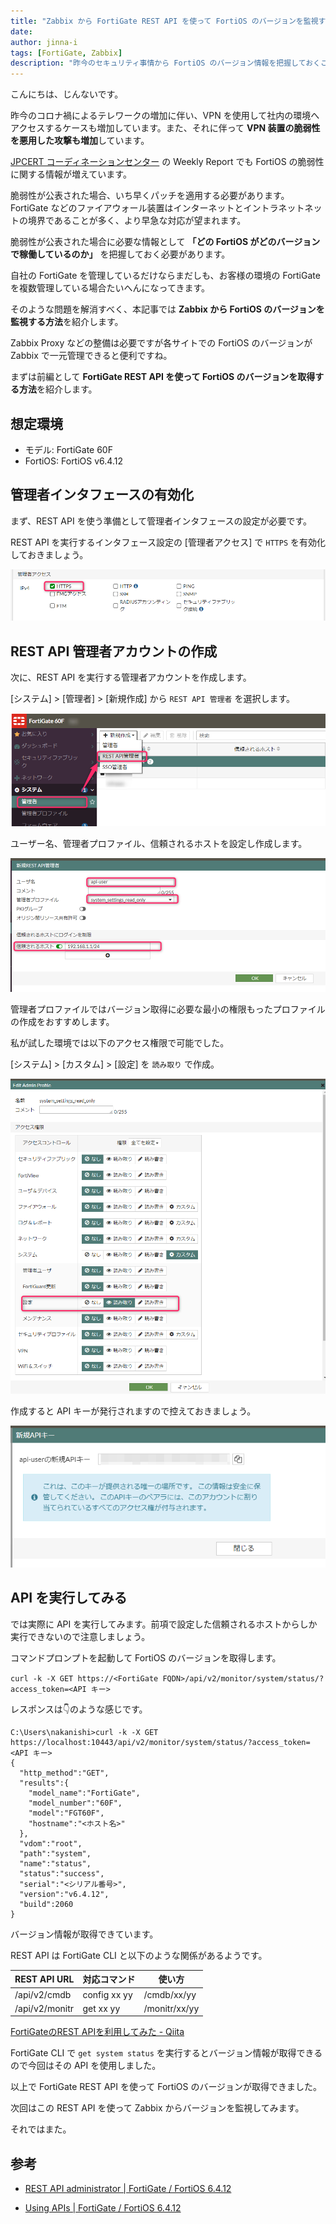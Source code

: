 ```yaml
---
title: "Zabbix から FortiGate REST API を使って FortiOS のバージョンを監視する（API 編）"
date: 
author: jinna-i
tags: [FortiGate, Zabbix]
description: "昨今のセキュリティ事情から FortiOS のバージョン情報を把握しておくことは大切です。今回は FortiGate REST API を使って FortiOS のバージョン情報を取得する方法を紹介します。"
---
```


こんにちは、じんないです。

昨今のコロナ禍によるテレワークの増加に伴い、VPN を使用して社内の環境へアクセスするケースも増加しています。また、それに伴って **VPN 装置の脆弱性を悪用した攻撃も増加**しています。

[JPCERT コーディネーションセンター](https://www.jpcert.or.jp/) の Weekly Report でも FortiOS の脆弱性に関する情報が増えています。

脆弱性が公表された場合、いち早くパッチを適用する必要があります。FortiGate などのファイアウォール装置はインターネットとイントラネットネットの境界であることが多く、より早急な対応が望まれます。

脆弱性が公表された場合に必要な情報として **「どの FortiOS がどのバージョンで稼働しているのか」** を把握しておく必要があります。

自社の FortiGate を管理しているだけならまだしも、お客様の環境の FortiGate を複数管理している場合たいへんになってきます。

そのような問題を解消すべく、本記事では **Zabbix から FortiOS のバージョンを監視する方法**を紹介します。

Zabbix Proxy などの整備は必要ですが各サイトでの FortiOS のバージョンが Zabbix で一元管理できると便利ですね。

まずは前編として **FortiGate REST API を使って FortiOS のバージョンを取得する方法**を紹介します。

## 想定環境

- モデル: FortiGate 60F
- FortiOS: FortiOS v6.4.12

## 管理者インタフェースの有効化

まず、REST API を使う準備として管理者インタフェースの設定が必要です。

REST API を実行するインタフェース設定の [管理者アクセス] で `HTTPS` を有効化しておきましょう。

![HTTPS 管理インタフェースの有効化](images/001.png)

## REST API 管理者アカウントの作成

次に、REST API を実行する管理者アカウントを作成します。

[システム] > [管理者] > [新規作成] から `REST API 管理者` を選択します。

![REST API 管理者の作成1](images/002.png)

ユーザー名、管理者プロファイル、信頼されるホストを設定し作成します。

![REST API 管理者の作成2](images/003.png)

管理者プロファイルではバージョン取得に必要な最小の権限もったプロファイルの作成をおすすめします。

私が試した環境では以下のアクセス権限で可能でした。

[システム] > [カスタム] > [設定] を `読み取り` で作成。

![API の権限設定](images/004.png)

作成すると API キーが発行されますので控えておきましょう。

![API キーの取得](images/005.png)


## API を実行してみる

では実際に API を実行してみます。前項で設定した信頼されるホストからしか実行できないので注意しましょう。

コマンドプロンプトを起動して FortiOS のバージョンを取得します。

`curl -k -X GET https://<FortiGate FQDN>/api/v2/monitor/system/status/?access_token=<API キー>`

レスポンスは👇のような感じです。

```cmd{15}
C:\Users\nakanishi>curl -k -X GET https://localhost:10443/api/v2/monitor/system/status/?access_token=<API キー>
{
  "http_method":"GET",
  "results":{
    "model_name":"FortiGate",
    "model_number":"60F",
    "model":"FGT60F",
    "hostname":"<ホスト名>"
  },
  "vdom":"root",
  "path":"system",
  "name":"status",
  "status":"success",
  "serial":"<シリアル番号>",
  "version":"v6.4.12",
  "build":2060
}
```

バージョン情報が取得できています。

REST API は FortiGate CLI と以下のような関係があるようです。

REST API URL | 対応コマンド | 使い方
-- | -- | --
/api/v2/cmdb | config xx yy | /cmdb/xx/yy
/api/v2/monitr | get xx yy | /monitr/xx/yy

[FortiGateのREST APIを利用してみた - Qiita](https://qiita.com/kkmiura/items/80d8f8d1f3db0d07ec32)

FortiGate CLI で `get system status` を実行するとバージョン情報が取得できるので今回はその API を使用しました。

以上で FortiGate REST API を使って FortiOS のバージョンが取得できました。

次回はこの REST API を使って Zabbix からバージョンを監視してみます。

それではまた。


## 参考

- [REST API administrator | FortiGate / FortiOS 6.4.12](https://docs.fortinet.com/document/fortigate/6.4.12/administration-guide/399023/rest-api-administrator)


- [Using APIs | FortiGate / FortiOS 6.4.12](https://docs.fortinet.com/document/fortigate/6.4.12/administration-guide/940602)
